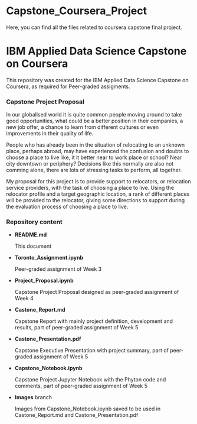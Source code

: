 # Capstone_Coursera_Project
Here, you can find all the files related to coursera capstone final project.
# IBM Applied Data Science Capstone on Coursera
This repository was created for the IBM Applied Data Science Capstone on Coursera, as required for Peer-graded assigments.

### Capstone Project Proposal

In our globalised world it is quite common people moving around to take good opportunities, what could be a better position in their companies, a new job offer, a chance to learn from different cultures or even improvements in their quality of life.

People who has already been in the situation of relocating to an unknown place, perhaps abroad, may have experienced the confusion and doubts to choose a place to live like, it it better near to work place or school? Near city downtown or periphery? Decisions like this normally are also not comming alone, there are lots of stressing tasks to perform, all together.

My proposal for this project is to provide support to relocators, or relocation service providers, with the task of choosing a place to live. Using the relocator profile and a target geographic location, a rank of different places will be provided to the relocator, giving some directions to support during the evaluation process of choosing a place to live.

### Repository content

- __README.md__

    This document

- __Toronto_Assignment.ipynb__

    Peer-graded assignment of Week 3
    
- __Project_Proposal.ipynb__

    Capstone Project Proposal designed as peer-graded assignment of Week 4

- __Castone_Report.md__

    Capstone Report with mainly project definition, development and results, part of peer-graded assignment of Week 5

- __Castone_Presentation.pdf__

    Capstone Executive Presentation with project summary, part of peer-graded assignment of Week 5

- __Capstone_Notebook.ipynb__

    Capstone Project Jupyter Notebook with the Phyton code and comments, part of peer-graded assignment of Week 5

- __Images__ branch

    Images from Capstone_Notebook.ipynb saved to be used in Castone_Report.md and Castone_Presentation.pdf
